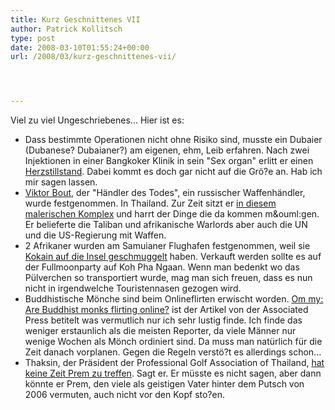 ```yaml
---
title: Kurz Geschnittenes VII
author: Patrick Kollitsch
type: post
date: 2008-03-10T01:55:24+00:00
url: /2008/03/kurz-geschnittenes-vii/




---
```

Viel zu viel Ungeschriebenes... Hier ist es:

  * Dass bestimmte Operationen nicht ohne Risiko sind, musste ein Dubaier (Dubanese? Dubaianer?) am eigenen, ehm, Leib erfahren. Nach zwei Injektionen in einer Bangkoker Klinik in sein "Sex organ" erlitt er einen [Herzstillstand][1]. Dabei kommt es doch gar nicht auf die Grö?e an. Hab ich mir sagen lassen.
  * [Viktor Bout][2], der "Händler des Todes", ein russischer Waffenhändler, wurde festgenommen. In Thailand. Zur Zeit sitzt er [in diesem malerischen Komplex][3] und harrt der Dinge die da kommen m&ouml:gen. Er belieferte die Taliban und afrikanische Warlords aber auch die UN und die US-Regierung mit Waffen.
  * 2 Afrikaner wurden am Samuianer Flughafen festgenommen, weil sie [Kokain auf die Insel geschmuggelt][4] haben. Verkauft werden sollte es auf der Fullmoonparty auf Koh Pha Ngaan. Wenn man bedenkt wo das Pülverchen so transportiert wurde, mag man sich freuen, dass es nun nicht in irgendwelche Touristennasen gezogen wird.
  * Buddhistische Mönche sind beim Onlineflirten erwischt worden. [Om my: Are Buddhist monks flirting online?][5] ist der Artikel von der Associated Press betitelt was vermutlich nur ich sehr lustig finde. Ich finde das weniger erstaunlich als die meisten Reporter, da viele Männer nur wenige Wochen als Mönch ordiniert sind. Da muss man natürlich für die Zeit danach vorplanen. Gegen die Regeln verstö?t es allerdings schon...
  * Thaksin, der Präsident der Professional Golf Association of Thailand, [hat keine Zeit Prem zu treffen][6]. Sagt er. Er müsste es nicht sagen, aber dann könnte er Prem, den viele als geistigen Vater hinter dem Putsch von 2006 vermuten, auch nicht vor den Kopf sto?en.

 [1]: http://nationmultimedia.com/breakingnews/read.php?newsid=30067585
 [2]: http://news.google.com/news?hl=en&ned=&q=Viktor+Bout&btnG=Search+News
 [3]: http://maps.google.com/maps/ms?ie=UTF8&hl=en&msa=0&msid=116247698798895619332.0004376cc42e45154e717&ll=13.847325,100.553967&spn=0.002182,0.005021&t=k&z=18&iwloc=0004376cc6036263964e2
 [4]: http://www.nationmultimedia.com/breakingnews/read.php?newsid=30067485
 [5]: http://www.usatoday.com/tech/webguide/internetlife/2008-03-04-buddhist-monks-online_N.htm
 [6]: http://www.nationmultimedia.com/breakingnews/read.php?newsid=30067401